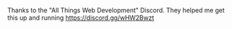 Thanks to the "All Things Web Development" Discord. They helped me get this up and running
https://discord.gg/wHW2Bwzt

